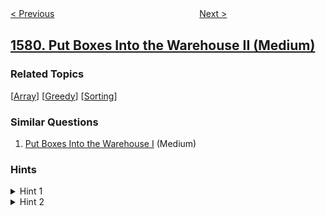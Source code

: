 <!--|This file generated by command(leetcode description); DO NOT EDIT.    |-->
<!--+----------------------------------------------------------------------+-->
<!--|@author    awesee <openset.wang@gmail.com>                           |-->
<!--|@link      https://github.com/awesee                                 |-->
<!--|@home      https://github.com/awesee/leetcode                        |-->
<!--+----------------------------------------------------------------------+-->

[< Previous](../remove-max-number-of-edges-to-keep-graph-fully-traversable "Remove Max Number of Edges to Keep Graph Fully Traversable")
　　　　　　　　　　　　　　　　
[Next >](../customer-who-visited-but-did-not-make-any-transactions "Customer Who Visited but Did Not Make Any Transactions")

## [1580. Put Boxes Into the Warehouse II (Medium)](https://leetcode.com/problems/put-boxes-into-the-warehouse-ii "把箱子放进仓库里 II")



### Related Topics
  [[Array](../../tag/array/README.md)]
  [[Greedy](../../tag/greedy/README.md)]
  [[Sorting](../../tag/sorting/README.md)]

### Similar Questions
  1. [Put Boxes Into the Warehouse I](../put-boxes-into-the-warehouse-i) (Medium)

### Hints
<details>
<summary>Hint 1</summary>
Try to put at least one box in the house pushing it from either side.
</details>

<details>
<summary>Hint 2</summary>
Once you put one box to the house, you can solve the problem with the same logic used to solve version I. You have a warehouse open from the left only and a warehouse open from the right only.
</details>
